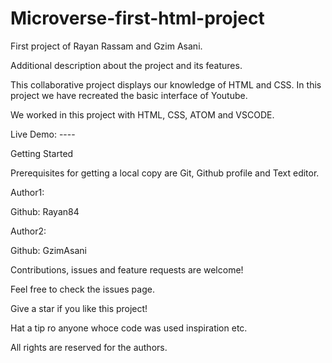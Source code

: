 # Microverse-first-html-project
First project of Rayan Rassam and Gzim Asani.

Additional description about the project and its features.

This collaborative project displays our knowledge of HTML and CSS. In this project we have recreated the basic interface of Youtube.

We worked in this project with HTML, CSS, ATOM and VSCODE.

Live Demo: ----

Getting Started

Prerequisites for getting a local copy are Git, Github profile and Text editor.

Author1:

Github: Rayan84

Author2:

Github: GzimAsani

Contributions, issues and feature requests are welcome!

Feel free to check the issues page.

Give a star if you like this project!

Hat a tip ro anyone whoce code was used inspiration etc.

All rights are reserved for the authors.
